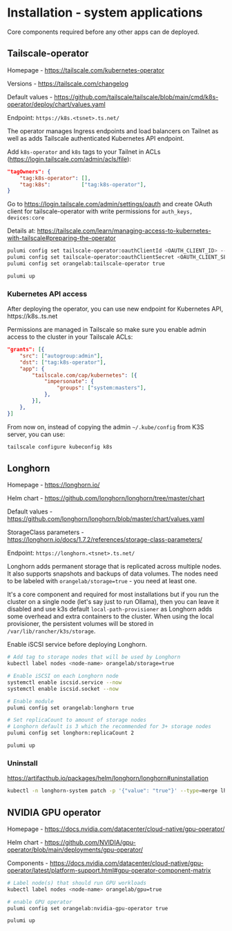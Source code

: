 # Installation - system applications

Core components required before any other apps can de deployed.

## Tailscale-operator

Homepage - https://tailscale.com/kubernetes-operator

Versions - https://tailscale.com/changelog

Default values - https://github.com/tailscale/tailscale/blob/main/cmd/k8s-operator/deploy/chart/values.yaml

Endpoint: `https://k8s.<tsnet>.ts.net/`

The operator manages Ingress endpoints and load balancers on Tailnet as well as adds Tailscale authenticated Kubernetes API endpoint.

Add `k8s-operator` and `k8s` tags to your Tailnet in ACLs (https://login.tailscale.com/admin/acls/file):

```json
"tagOwners": {
    "tag:k8s-operator": [],
    "tag:k8s":          ["tag:k8s-operator"],
}
```

Go to https://login.tailscale.com/admin/settings/oauth and create OAuth client for tailscale-operator with write permissions for `auth_keys, devices:core`

Details at: https://tailscale.com/learn/managing-access-to-kubernetes-with-tailscale#preparing-the-operator

```sh
pulumi config set tailscale-operator:oauthClientId <OAUTH_CLIENT_ID> --secret
pulumi config set tailscale-operator:oauthClientSecret <OAUTH_CLIENT_SECRET> --secret
pulumi config set orangelab:tailscale-operator true

pulumi up
```

### Kubernetes API access

After deploying the operator, you can use new endpoint for Kubernetes API, https://k8s.<tailnet>.ts.net

Permissions are managed in Tailscale so make sure you enable admin access to the cluster in your Tailscale ACLs:

```json
"grants": [{
    "src": ["autogroup:admin"],
    "dst": ["tag:k8s-operator"],
    "app": {
        "tailscale.com/cap/kubernetes": [{
            "impersonate": {
                "groups": ["system:masters"],
            },
        }],
    },
}]
```

From now on, instead of copying the admin `~/.kube/config` from K3S server, you can use:

```sh
tailscale configure kubeconfig k8s
```

## Longhorn

Homepage - https://longhorn.io/

Helm chart - https://github.com/longhorn/longhorn/tree/master/chart

Default values - https://github.com/longhorn/longhorn/blob/master/chart/values.yaml

StorageClass parameters - https://longhorn.io/docs/1.7.2/references/storage-class-parameters/

Endpoint: `https://longhorn.<tsnet>.ts.net/`

Longhorn adds permanent storage that is replicated across multiple nodes. It also supports snapshots and backups of data volumes. The nodes need to be labeled with `orangelab/storage=true` - you need at least one.

It's a core component and required for most installations but if you run the cluster on a single node (let's say just to run Ollama), then you can leave it disabled and use k3s default `local-path-provisioner` as Longhorn adds some overhead and extra containers to the cluster. When using the local provisioner, the persistent volumes will be stored in `/var/lib/rancher/k3s/storage`.

Enable iSCSI service before deploying Longhorn.

```sh
# Add tag to storage nodes that will be used by Longhorn
kubectl label nodes <node-name> orangelab/storage=true

# Enable iSCSI on each Longhorn node
systemctl enable iscsid.service --now
systemctl enable iscsid.socket --now

# Enable module
pulumi config set orangelab:longhorn true

# Set replicaCount to amount of storage nodes
# Longhorn default is 3 which the recommended for 3+ storage nodes
pulumi config set longhorn:replicaCount 2

pulumi up

```

### Uninstall

https://artifacthub.io/packages/helm/longhorn/longhorn#uninstallation

```sh
kubectl -n longhorn-system patch -p '{"value": "true"}' --type=merge lhs deleting-confirmation-flag
```

## NVIDIA GPU operator

Homepage - https://docs.nvidia.com/datacenter/cloud-native/gpu-operator/

Helm chart - https://github.com/NVIDIA/gpu-operator/blob/main/deployments/gpu-operator/

Components - https://docs.nvidia.com/datacenter/cloud-native/gpu-operator/latest/platform-support.html#gpu-operator-component-matrix

```sh
# Label node(s) that should run GPU workloads
kubectl label nodes <node-name> orangelab/gpu=true

# enable GPU operator
pulumi config set orangelab:nvidia-gpu-operator true

pulumi up

```
